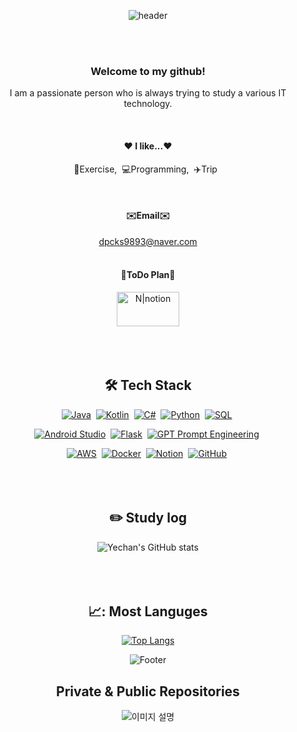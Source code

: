<div align="center"> 

![header](https://capsule-render.vercel.app/api?type=cylinder&color=000000&height=150&section=header&text=Yun&nbsp;Ye&nbsp;Chan&fontColor=ffffff&fontSize=70&animation=fadeIn&fontAlignY=55&desc=%20&descAlignY=62&descAlign=62)


<br><br>
### Welcome to my github!
<p>I am a passionate person who is always trying to study a various IT technology. </p>
 <br/>


#### ❤️ I like...❤️
<p>💪Exercise,&nbsp;&nbsp;💻Programming,&nbsp;&nbsp;✈️Trip&nbsp;&nbsp;</p>
 <br/>

#### ✉️Email✉️
dpcks9893@naver.com 
<br><br>

#### 📅ToDo Plan📅
<a href="https://www.notion.so/Today-s-tasks-8106e59f4b364d409039acfddb9e31b1">
    <img src="https://lirp.cdn-website.com/569d015a/dms3rep/multi/opt/1-1a29b886-1920w.png" width="100" height="55" alt="N|notion" />
</a><br><br><br>
<br>

## 🛠 Tech Stack 
[![Java](https://img.shields.io/badge/Java-FF3333?style=for-the-badge&logo=Java&logoColor=white)](https://www.oracle.com/java/)&nbsp;
[![Kotlin](https://img.shields.io/badge/Kotlin-FF8533?style=for-the-badge&logo=Kotlin&logoColor=white)](https://kotlinlang.org/)&nbsp;
[![C#](https://img.shields.io/badge/C%23-FFDB58?style=for-the-badge&logo=C-Sharp&logoColor=white)](https://docs.microsoft.com/en-us/dotnet/csharp/)&nbsp;
[![Python](https://img.shields.io/badge/Python-FF33B5?style=for-the-badge&logo=Python&logoColor=white)](https://www.python.org/)&nbsp;
[![SQL](https://img.shields.io/badge/SQL-3399FF?style=for-the-badge&logo=SQL&logoColor=white)](https://www.w3schools.com/sql/)&nbsp;<br>

[![Android Studio](https://img.shields.io/badge/Android_Studio-33FF5D?style=for-the-badge&logo=AndroidStudio&logoColor=white)](https://developer.android.com/studio)&nbsp;
[![Flask](https://img.shields.io/badge/Flask-9F33FF?style=for-the-badge&logo=Flask&logoColor=white)](https://flask.palletsprojects.com/)&nbsp;
[![GPT Prompt Engineering](https://img.shields.io/badge/GPT_Prompt_Engineering-33FFC1?style=for-the-badge&logo=OpenAI&logoColor=white)](https://openai.com/)&nbsp;

[![AWS](https://img.shields.io/badge/AWS-FF3366?style=for-the-badge&logo=AmazonAWS&logoColor=white)](https://aws.amazon.com/)&nbsp;
[![Docker](https://img.shields.io/badge/Docker-3366FF?style=for-the-badge&logo=Docker&logoColor=white)](https://www.docker.com/)&nbsp;
[![Notion](https://img.shields.io/badge/Notion-33FFFA?style=for-the-badge&logo=Notion&logoColor=white)](https://www.notion.so/)&nbsp;
[![GitHub](https://img.shields.io/badge/GitHub-FF9900?style=for-the-badge&logo=GitHub&logoColor=white)](https://github.com/)&nbsp;
<br/><br/><br/><br/>

## :pencil2: Study log
![Yechan's GitHub stats](https://github-readme-stats.vercel.app/api?username=yunyechan9893&show_icons=true&theme=cobalt)
<br/><br/><br/><br/>

## 📈: Most Languges
[![Top Langs](https://github-readme-stats.vercel.app/api/top-langs/?username=yunyechan9893)](https://github.com/anuraghazra/github-readme-stats)
<br/>

![Footer](https://capsule-render.vercel.app/api?type=waving&color=4479A1&height=200&section=footer)

## Private & Public Repositories
<p align="center">
  <img src="https://github.com/yunyechan9893/yunyechan9893/assets/125535111/b81cf5ad-6b71-4b91-806e-e0c86b8d9ddd" alt="이미지 설명">
</p>

</div>



